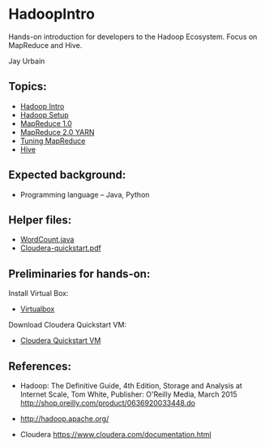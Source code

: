 # HadoopIntro

Hands-on introduction for developers to the Hadoop Ecosystem. Focus on MapReduce and Hive.

Jay Urbain

## Topics:  
- [Hadoop Intro](Hadoop%20Intro.pdf)   
- [Hadoop Setup](Hadoop%20Setup.pdf)  
- [MapReduce 1.0](MapReduce%201.0.pdf)
- [MapReduce 2.0 YARN](MapReduce%202.0%20YARN.pdf)
- [Tuning MapReduce](Tuning%20MapReduce.pdf)  
- [Hive](Hive.pdf)  

## Expected background:
- Programming language – Java, Python

## Helper files:  
- [WordCount.java]('WordCount.java')
- [Cloudera-quickstart.pdf]('Cloudera-quickstart.pdf') 

## Preliminaries for hands-on:  
Install Virtual Box:
- [Virtualbox](https://www.virtualbox.org/wiki/VirtualBox)

Download Cloudera Quickstart VM:
- [Cloudera Quickstart VM](https://www.cloudera.com/downloads.html?src=GoogleAdWords&gclid=CjwKEAjwsqjKBRDtwOSjs6GTgmASJACRbI3fv5t4JrzIWrgx3PIsoOpPlWXOiKDHNAPWgRsfS45qlxoCK2rw_wcB)


## References:  
- Hadoop: The Definitive Guide, 4th Edition, Storage and Analysis at Internet Scale, Tom White, Publisher: O'Reilly Media, March 2015
http://shop.oreilly.com/product/0636920033448.do

- http://hadoop.apache.org/

- Cloudera
https://www.cloudera.com/documentation.html
